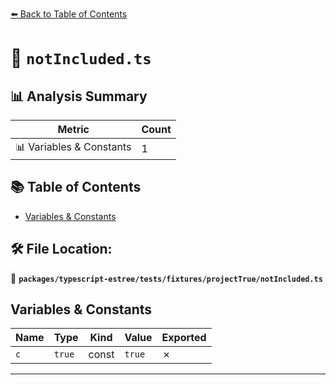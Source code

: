 [⬅️ Back to Table of Contents](../../../../../index.md)

# 📄 `notIncluded.ts`

## 📊 Analysis Summary

| Metric | Count |
|--------|-------|
| 📊 Variables & Constants | 1 |

## 📚 Table of Contents

- [Variables & Constants](#variables-constants)

## 🛠️ File Location:
📂 **`packages/typescript-estree/tests/fixtures/projectTrue/notIncluded.ts`**

## Variables & Constants

| Name | Type | Kind | Value | Exported |
|------|------|------|-------|----------|
| `c` | `true` | const | `true` | ✗ |


---